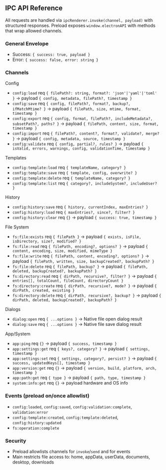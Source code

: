 ## IPC API Reference

All requests are handled via `ipcRenderer.invoke(channel, payload)` with structured responses. Preload exposes `window.electronAPI` with methods that wrap allowed channels.

### General Envelope
- Success: `{ success: true, payload }`
- Error: `{ success: false, error: string }`

### Channels

Config
- `config:load` req `{ filePath?: string, format?: 'json'|'yaml'|'toml' }` → payload `{ config, metadata, filePath?, timestamp }`
- `config:save` req `{ config, filePath?, format?, backup?, ifMatchMtime? }` → payload `{ filePath, size, mtime, format, timestamp }`
- `config:export` req `{ config, format, filePath?, includeMetadata?, subsetPath?, paths? }` → payload `{ filePath, content, size, format, timestamp }`
- `config:import` req `{ filePath?, content?, format?, validate?, merge? }` → payload `{ config, metadata, source, timestamp }`
- `config:validate` req `{ config, partial?, rules? }` → payload `{ isValid, errors, warnings, config, validationTime, timestamp }`

Templates
- `config:template:load` req `{ templateName, category? }`
- `config:template:save` req `{ template, config, overwrite? }`
- `config:template:delete` req `{ templateName, category? }`
- `config:template:list` req `{ category?, includeSystem?, includeUser? }`

History
- `config:history:save` req `{ history, currentIndex, maxEntries? }`
- `config:history:load` req `{ maxEntries?, since?, filter? }`
- `config:history:clear` req `{}` → payload `{ success: true, timestamp }`

File System
- `fs:file:exists` req `{ filePath }` → payload `{ exists, isFile, isDirectory, size?, modified? }`
- `fs:file:read` req `{ filePath, encoding?, options? }` → payload `{ content, encoding, size, modified, mimeType }`
- `fs:file:write` req `{ filePath, content, encoding?, options? }` → payload `{ filePath, written, size, backupCreated?, backupPath? }`
- `fs:file:delete` req `{ filePath, backup? }` → payload `{ filePath, deleted, backupCreated?, backupPath? }`
- `fs:directory:read` req `{ dirPath, recursive?, filter? }` → payload `{ entries[], totalCount, fileCount, directoryCount }`
- `fs:directory:create` req `{ dirPath, recursive?, mode? }` → payload `{ dirPath, created, existing }`
- `fs:directory:delete` req `{ dirPath, recursive?, backup? }` → payload `{ dirPath, deleted, backupCreated?, backupPath? }`

Dialogs
- `dialog:open` req `{ ...options }` → Native file open dialog result
- `dialog:save` req `{ ...options }` → Native file save dialog result

App/System
- `app:ping` req `{}` → payload `{ success, timestamp }`
- `app:settings:get` req `{ keys?, category? }` → payload `{ settings, timestamp }`
- `app:settings:set` req `{ settings, category?, persist? }` → payload `{ success, updatedKeys[], timestamp }`
- `app:version:get` req `{}` → payload `{ version, build, platform, arch, timestamp }`
- `app:path:get` req `{ type }` → payload `{ path, type, timestamp }`
- `system:info:get` req `{}` → payload hardware and OS info

### Events (preload on/once allowlist)
- `config:loaded`, `config:saved`, `config:validation:complete`, `validation:error`
- `config:template:created`, `config:template:deleted`, `config:history:updated`
- `fs:operation:complete`

### Security
- Preload allowlists channels for `invoke`/`send` and for events
- Main restricts file access to: home, appData, userData, documents, desktop, downloads

